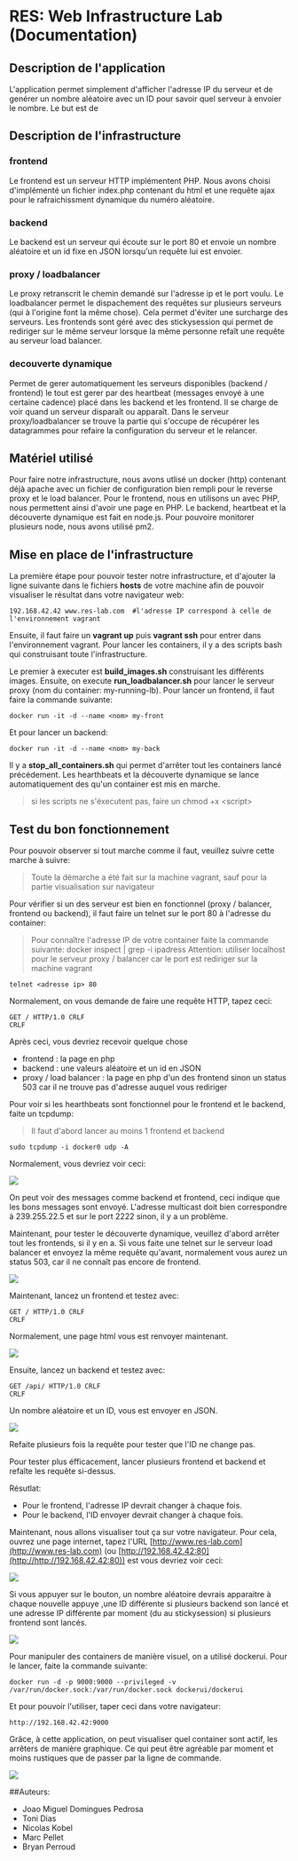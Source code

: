 # RES: Web Infrastructure Lab (Documentation)

## Description de l'application
L'application permet simplement d'afficher l'adresse IP du serveur et de genérer un nombre aléatoire avec un ID pour savoir quel serveur à envoier le nombre. Le but est de  

## Description de l'infrastructure
### frontend
Le frontend est un serveur HTTP implémentent PHP. Nous avons choisi d'implémenté un fichier index.php contenant du html et une requête ajax pour le rafraichissment dynamique du numéro aléatoire.
### backend
Le backend est un serveur qui écoute sur le port 80 et envoie un nombre aléatoire et un id fixe en JSON lorsqu'un requête lui est envoier.
### proxy / loadbalancer
Le proxy retranscrit le chemin demandé sur l'adresse ip et le port voulu.
Le loadbalancer permet le dispachement des requêtes sur plusieurs serveurs (qui à l'origine font la même chose). Cela permet d'éviter une surcharge des serveurs. Les frontends sont géré avec des stickysession qui permet de rediriger sur le même serveur lorsque la même personne refaît une requête au serveur load balancer.
### decouverte dynamique
Permet de gerer automatiquement les serveurs disponibles (backend / frontend) le tout est gerer par des heartbeat (messages envoyé à une certaine cadence) placé dans les backend et les frontend. Il se charge de voir quand un serveur disparaît ou apparaît. Dans le serveur proxy/loadbalancer se trouve la partie qui s'occupe de récupérer les datagrammes pour refaire la configuration du serveur et le relancer.

## Matériel utilisé

Pour faire notre infrastructure, nous avons utlisé un docker (http) contenant déjà apache avec un fichier de configuration bien rempli pour le reverse proxy et le load balancer. Pour le frontend, nous en utilisons un avec PHP, nous permettent ainsi d'avoir une page en PHP. Le backend, heartbeat et la découverte dynamique est fait en node.js. Pour pouvoire monitorer plusieurs node, nous avons utilisé pm2.

## Mise en place de l'infrastructure

La première étape pour pouvoir tester notre infrastructure, et d'ajouter la ligne suivante dans le fichiers **hosts** de votre machine afin de pouvoir visualiser le résultat dans votre navigateur web:

	192.168.42.42 www.res-lab.com  #l'adresse IP correspond à celle de l'environnement vagrant

Ensuite, il faut faire un **vagrant up** puis **vagrant ssh** pour entrer dans l'environnement vagrant. 
Pour lancer les containers, il y a des scripts bash qui construisant toute l'infrastructure. 

Le premier à executer est **build\_images.sh** construisant les différents images. Ensuite, on execute **run\_loadbalancer.sh** pour lancer le serveur proxy (nom du container: my-running-lb). Pour lancer un frontend, il faut faire la commande suivante:
	
	docker run -it -d --name <nom> my-front
Et pour lancer un backend:
	
	docker run -it -d --name <nom> my-back	
Il y a **stop\_all_containers.sh** qui permet d'arrêter tout les containers lancé précédement.
Les hearthbeats et la découverte dynamique se lance automatiquement des qu'un container est mis en marche.

> si les scripts ne s'éxecutent pas, faire un chmod +x <script\>

## Test du bon fonctionnement

Pour pouvoir observer si tout marche comme il faut, veuillez suivre cette marche à suivre:

> Toute la démarche a été fait sur la machine vagrant, sauf pour la partie visualisation sur navigateur

Pour vérifier si un des serveur est bien en fonctionnel (proxy / balancer, frontend ou backend), il faut faire un telnet sur le port 80 à l'adresse du container:

> Pour connaître l'adresse IP de votre container faite la commande suivante: docker inspect <nom du container> | grep -i ipadress
> Attention: utiliser localhost pour le serveur proxy / balancer car le port est rediriger sur la machine vagrant

	telnet <adresse ip> 80

Normalement, on vous demande de faire une requête HTTP, tapez ceci:
	
	GET / HTTP/1.0 CRLF
	CRLF
Après ceci, vous devriez recevoir quelque chose

- frontend : la page en php
- backend : une valeurs aléatoire et un id en JSON
- proxy / load balancer : la page en php d'un des frontend sinon un status 503 car il ne trouve pas d'adresse auquel vous rediriger

Pour voir si les hearthbeats sont fonctionnel pour le frontend et le backend, faite un tcpdump:

> Il faut d'abord lancer au moins 1 frontend et backend

	sudo tcpdump -i docker0 udp -A
Normalement, vous devriez voir ceci:

[![](images_document/capture_hearthbeat.png)](images_document/capture_hearthbeat.png)

On peut voir des messages comme backend et frontend, ceci indique que les bons messages sont envoyé. L'adresse multicast doit bien correspondre à 239.255.22.5 et sur le port 2222 sinon, il y a un problème. 

Maintenant, pour tester le découverte dynamique, veuillez d'abord arrêter tout les frontends, si il y en a.
Si vous faite une telnet sur le serveur load balancer et envoyez la même requête qu'avant, normalement vous aurez un status 503, car il ne connaît pas encore de frontend.

[![](images_document/content_proxy_whitout_front.png)](images_document/content_proxy_whitout_front.png)

Maintenant, lancez un frontend et testez avec:
	
	GET / HTTP/1.0 CRLF
	CRLF

Normalement, une page html vous est renvoyer maintenant.

[![](images_document/content_front.png)](images_document/content_front.png)

Ensuite, lancez un backend et testez avec:

	GET /api/ HTTP/1.0 CRLF
	CRLF

Un nombre aléatoire et un ID, vous est envoyer en JSON. 

[![](images_document/content_back.png)](images_document/content_back.png)

Refaite plusieurs fois la requête pour tester que l'ID ne change pas.



Pour tester plus éfficacement, lancer plusieurs frontend et backend et refaîte les requête si-dessus.

Résutlat:

- Pour le frontend, l'adresse IP devrait changer à chaque fois.
- Pour le backend, l'ID envoyer devrait changer à chaque fois.

Maintenant, nous allons visualiser tout ça sur votre navigateur. Pour cela, ouvrez une page internet, tapez l'URL [http://www.res-lab.com](http://www.res-lab.com) (ou [http://192.168.42.42:80](http://http://192.168.42.42:80)) est vous devriez voir ceci:

[![](images_document/front_start.png)](images_document/front_start.png)

Si vous appuyer sur le bouton, un nombre aléatoire devrais apparaitre à chaque nouvelle appuye ,une ID différente si plusieurs backend son lancé et une adresse IP différente par moment (du au stickysession) si plusieurs frontend sont lancés.

[![](images_document/front_after.png)](images_document/front_after.png)

Pour manipuler des containers de manière visuel, on a utilisé dockerui.
Pour le lancer, faite la commande suivante:

	docker run -d -p 9000:9000 --privileged -v /var/run/docker.sock:/var/run/docker.sock dockerui/dockerui
Et pour pouvoir l'utiliser, taper ceci dans votre navigateur:

	http://192.168.42.42:9000

Grâce, à cette application, on peut visualiser quel container sont actif, les arrêters de manière graphique. Ce qui peut être agréable par moment et moins rustiques que de passer par la ligne de commande.

[![](images_document/dockerui.png)](images_document/dockerui.png)

##Auteurs: 

- Joao Miguel Domingues Pedrosa
- Toni Dias
- Nicolas Kobel
- Marc Pellet
- Bryan Perroud
